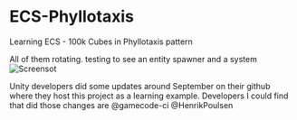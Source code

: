 # ECS-Phyllotaxis
Learning ECS - 100k Cubes in Phyllotaxis pattern

All of them rotating. testing to see an entity spawner and a system
![Screensot](https://i.imgur.com/uehHsJs.png)

Unity developers did some updates around September on their github where they host this project as a learning example.
Developers I could find that did those changes are @gamecode-ci @HenrikPoulsen
